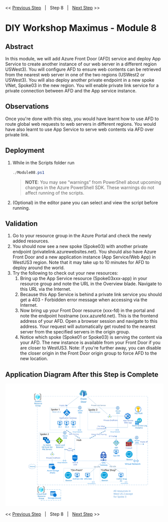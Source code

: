 << [Previous Step][Prev]&nbsp;&nbsp;&nbsp;|&nbsp;&nbsp;&nbsp;Step 8&nbsp;&nbsp;&nbsp;|&nbsp;&nbsp;&nbsp;[Next Step][Next] >> 

# DIY Workshop Maximus - Module 8

## Abstract
In this module, we will add Azure Front Door (AFD) service and deploy App Service to create another instance of our web server in a different region USWest3). You will configure AFD to ensure web contents can be retrieved from the nearest web server in one of the two regions (USWest2 or USWest3). You will also deploy another private endpoint in a new spoke VNet, Spoke03 in the new region. You will enable private link service for a private connection between AFD and the App service instance.

## Observations
Once you're done with this step, you would have learnt how to use AFD to route global web requests to web servers in different regions. You would have also learnt to use App Service to serve web contents via AFD over private link.

## Deployment
1. While in the Scripts folder run
   ```powershell
   ./Module08.ps1
   ```
   > **NOTE**: You may see “warnings” from PowerShell about upcoming changes in the Azure PowerShell SDK. These warnings do not affect running of the scripts.

2. (Optional) in the editor pane you can select and view the script before running.

## Validation
1. Go to your resource group in the Azure Portal and check the newly added resources. 
2. You should now see a new spoke (Spoke03) with another private endpoint (privatelink.azurewebsites.net). You should also have Azure Front Door and a new application instance (App Service/Web App) in WestUS3 region. Note that it may take up to 10 minutes for AFD to deploy around the world.
3. Try the following to check out your new resources:                       
    1. Bring up the App Service resource (Spoke03xxx-app) in your resource group and note the URL in the Overview blade. Navigate to this URL via the Internet.  
    2. Because this App Service is behind a private link service you should get a 403 - Forbidden error message when accessing via the Internet.
    3. Now bring up your Front Door resource (xxx-fd) in the portal and note the endpoint hostname (xxx.azurefd.net). This is the frontend address of your AFD. Open a browser session and navigate to this address. Your request will automatically get routed to the nearest server from the specified servers in the origin group. 
    4. Notice which spoke (Spoke01 or Spoke03) is serving the content via your AFD. The new instance is available from your Front Door if you are closer to WestUS3. Note: if you're further away, you can disable the closer origin in the Front Door origin group to force AFD to the new location.           



## Application Diagram After this Step is Complete
[![1]][1]

<< [Previous Step][Prev]&nbsp;&nbsp;&nbsp;|&nbsp;&nbsp;&nbsp;Step 8&nbsp;&nbsp;&nbsp;|&nbsp;&nbsp;&nbsp;[Next Step][Next] >> 

<!--Link References-->
[Prev]: ./Module07.md
[Next]: ./Module09.md

<!--Image References-->
[1]: ./Media/Step8.svg "As built diagram for step 8" 